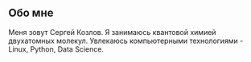 ## Обо мне

Меня зовут Сергей Козлов.
Я занимаюсь квантовой химией двухатомных молекул.
Увлекаюсь компьютерными технологиями - Linux, Python, Data Science.
